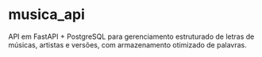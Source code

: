 # musica_api
API em FastAPI + PostgreSQL para gerenciamento estruturado de letras de músicas, artistas e versões, com armazenamento otimizado de palavras.
